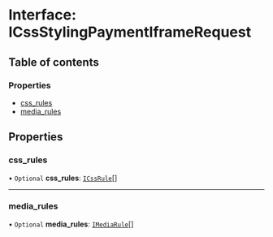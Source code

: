 # Interface: ICssStylingPaymentIframeRequest

## Table of contents

### Properties

- [css\_rules](ICssStylingPaymentIframeRequest.md#css_rules)
- [media\_rules](ICssStylingPaymentIframeRequest.md#media_rules)

## Properties

### css\_rules

• `Optional` **css\_rules**: [`ICssRule`](ICssRule.md)[]

___

### media\_rules

• `Optional` **media\_rules**: [`IMediaRule`](IMediaRule.md)[]
